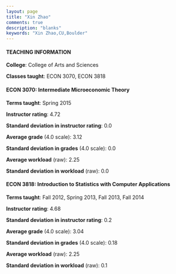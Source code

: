 ```yaml
---
layout: page
title: "Xin Zhao" 
comments: true
description: "blanks"
keywords: "Xin Zhao,CU,Boulder"
---
```

<head>
<script src="https://ajax.googleapis.com/ajax/libs/jquery/2.1.3/jquery.min.js"></script>
<script src="https://dl.dropboxusercontent.com/s/pc42nxpaw1ea4o9/highcharts.js?dl=0"></script>
<!-- <script src="../assets/js/highcharts.js"></script> -->
<style type="text/css">@font-face {
	font-family: "Bebas Neue";
	src: url(https://www.filehosting.org/file/details/544349/BebasNeue Regular.otf) format("opentype");
	}
	h1.Bebas { 
		font-family: "Bebas Neue", Verdana, Tahoma;
	}
</style>
</head>
	   
#### TEACHING INFORMATION

**College**: College of Arts and Sciences

**Classes taught**: ECON 3070, ECON 3818

#### ECON 3070: Intermediate Microeconomic Theory

**Terms taught**: Spring 2015

**Instructor rating**: 4.72

**Standard deviation in instructor rating**: 0.0

**Average grade** (4.0 scale): 3.12

**Standard deviation in grades** (4.0 scale): 0.0

**Average workload** (raw): 2.25

**Standard deviation in workload** (raw): 0.0

#### ECON 3818: Introduction to Statistics with Computer  Applications

**Terms taught**: Fall 2012, Spring 2013, Fall 2013, Fall 2014

**Instructor rating**: 4.68

**Standard deviation in instructor rating**: 0.2

**Average grade** (4.0 scale): 3.04

**Standard deviation in grades** (4.0 scale): 0.18

**Average workload** (raw): 2.25

**Standard deviation in workload** (raw): 0.1

